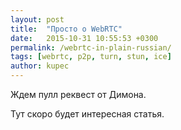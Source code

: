 ```yaml
---
layout: post
title:  "Просто о WebRTC"
date:   2015-10-31 10:55:53 +0300
permalink: /webrtc-in-plain-russian/
tags: [webrtc, p2p, turn, stun, ice]
author: kupec
---
```


Ждем пулл реквест от Димона.

<!--more-->
Тут скоро будет интересная статья.
